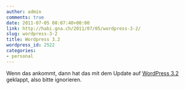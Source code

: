 ```yaml
---
author: admin
comments: true
date: 2011-07-05 08:07:40+00:00
link: http://habi.gna.ch/2011/07/05/wordpress-3-2/
slug: wordpress-3-2
title: Wordpress 3.2
wordpress_id: 2522
categories:
- personal
---
```


Wenn das ankommt, dann hat das mit dem Update auf [WordPress 3.2](http://wordpress.org/) geklappt, also bitte ignorieren.
